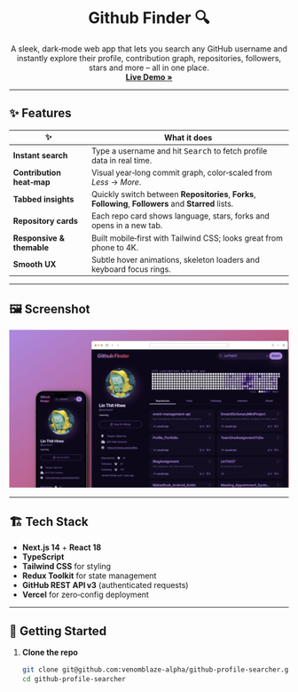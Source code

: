 <!-- PROJECT TITLE -->
<h1 align="center">
  Github Finder 🔍
</h1>
<p align="center">
  A sleek, dark‑mode web app that lets you search any GitHub username and instantly explore their profile, contribution graph, repositories, followers, stars and more – all in one place.
  <br />
  <a href="https://github-profilesearcher.vercel.app" target="_blank"><strong>Live&nbsp;Demo&nbsp;»</strong></a>
  <br />
</p>

---

## ✨ Features

| ✨ | What it does |
|----|--------------|
| **Instant search** | Type a username and hit <kbd>Search</kbd> to fetch profile data in real time. |
| **Contribution heat‑map** | Visual year‑long commit graph, color‑scaled from *Less* → *More*. |
| **Tabbed insights** | Quickly switch between **Repositories**, **Forks**, **Following**, **Followers** and **Starred** lists. |
| **Repository cards** | Each repo card shows language, stars, forks and opens in a new tab. |
| **Responsive & themable** | Built mobile‑first with Tailwind CSS; looks great from phone to 4K. |
| **Smooth UX** | Subtle hover animations, skeleton loaders and keyboard focus rings. |

---

## 🖼️ Screenshot

<p align="center">
  <img src="docs/project.jpg" alt="App screenshot" width="750">
</p>

---

## 🏗️ Tech Stack

- **Next.js 14** + **React 18**
- **TypeScript**
- **Tailwind CSS** for styling
- **Redux Toolkit** for state management
- **GitHub REST API v3** (authenticated requests)
- **Vercel** for zero‑config deployment

---

## 🚀 Getting Started

1. **Clone the repo**

   ```bash
   git clone git@github.com:venomblaze-alpha/github-profile-searcher.git
   cd github-profile-searcher
